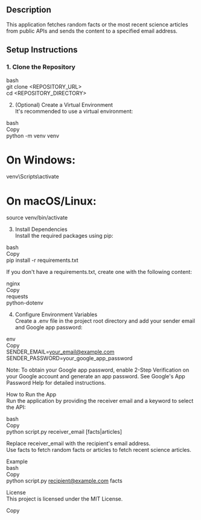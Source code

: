 ## Description
This application fetches random facts or the most recent science articles from public APIs and sends the content to a specified email address.

## Setup Instructions

### 1. Clone the Repository
bash  
git clone <REPOSITORY_URL>  
cd <REPOSITORY_DIRECTORY>  

2. (Optional) Create a Virtual Environment  
It's recommended to use a virtual environment:

bash  
Copy  
python -m venv venv  
# On Windows:  
venv\Scripts\activate  
# On macOS/Linux:  
source venv/bin/activate  

3. Install Dependencies  
Install the required packages using pip:

bash  
Copy  
pip install -r requirements.txt  

If you don't have a requirements.txt, create one with the following content:

nginx  
Copy  
requests  
python-dotenv  

4. Configure Environment Variables  
Create a .env file in the project root directory and add your sender email and Google app password:

env  
Copy  
SENDER_EMAIL=your_email@example.com  
SENDER_PASSWORD=your_google_app_password  

Note: To obtain your Google app password, enable 2-Step Verification on your Google account and generate an app password. See Google's App Password Help for detailed instructions.

How to Run the App  
Run the application by providing the receiver email and a keyword to select the API:

bash  
Copy  
python script.py receiver_email [facts|articles]  

Replace receiver_email with the recipient's email address.  
Use facts to fetch random facts or articles to fetch recent science articles.

Example  
bash  
Copy  
python script.py recipient@example.com facts  

License  
This project is licensed under the MIT License.

Copy
